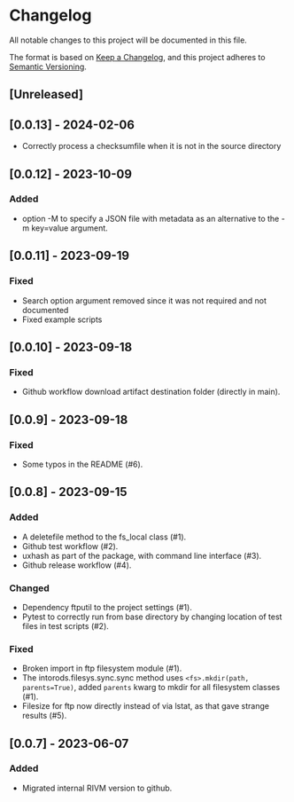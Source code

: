 # Changelog

All notable changes to this project will be documented in this file.

The format is based on [Keep a Changelog](https://keepachangelog.com/en/1.0.0/),
and this project adheres to [Semantic Versioning](https://semver.org/spec/v2.0.0.html).


## [Unreleased]

## [0.0.13] - 2024-02-06

- Correctly process a checksumfile when it is not in the source directory

## [0.0.12] - 2023-10-09

### Added

- option -M to specify a JSON file with metadata as an alternative to the -m key=value argument.

## [0.0.11] - 2023-09-19

### Fixed

- Search option argument removed since it was not required and not documented
- Fixed example scripts

## [0.0.10] - 2023-09-18

### Fixed

- Github workflow download artifact destination folder (directly in main).

## [0.0.9] - 2023-09-18

### Fixed

- Some typos in the README (#6).

## [0.0.8] - 2023-09-15

### Added

- A deletefile method to the fs_local class (#1).
- Github test workflow (#2).
- uxhash as part of the package, with command line interface (#3).
- Github release workflow (#4).

### Changed

- Dependency ftputil to the project settings (#1).
- Pytest to correctly run from base directory by changing location of test
  files in test scripts (#2).

### Fixed 

- Broken import in ftp filesystem module (#1).
- The intorods.filesys.sync.sync method uses `<fs>.mkdir(path, parents=True)`,
  added `parents` kwarg to mkdir for all filesystem classes (#1).
- Filesize for ftp now directly instead of via lstat, as that gave strange results (#5).

## [0.0.7] - 2023-06-07

### Added

- Migrated internal RIVM version to github.
